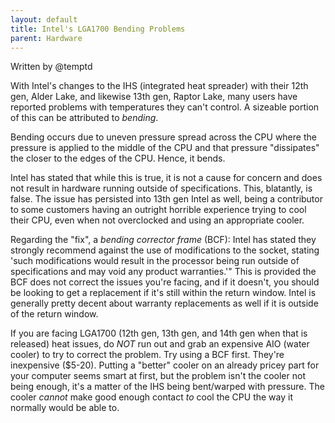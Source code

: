 ```yaml
---
layout: default
title: Intel's LGA1700 Bending Problems
parent: Hardware
---
```

Written by @temptd

With Intel's changes to the IHS (integrated heat spreader) with their 12th gen, Alder Lake, and likewise 13th gen, Raptor Lake, many users have reported problems with temperatures they can't control. A sizeable portion of this can be attributed to *bending*. 

Bending occurs due to uneven pressure spread across the CPU where the pressure is applied to the middle of the CPU and that pressure "dissipates" the closer to the edges of the CPU. Hence, it bends.

Intel has stated that while this is true, it is not a cause for concern and does not result in hardware running outside of specifications. This, blatantly, is false. The issue has persisted into 13th gen Intel as well, being a contributor to some customers having an outright horrible experience trying to cool their CPU, even when not overclocked and using an appropriate cooler.

Regarding the "fix", a *bending corrector frame* (BCF): Intel has stated they strongly recommend against the use of modifications to the socket, stating 'such modifications would result in the processor being run outside of specifications and may void any product warranties.'" This is provided the BCF does not correct the issues you're facing, and if it doesn't, you should be looking to get a replacement if it's still within the return window. Intel is generally pretty decent about warranty replacements as well if it is outside of the return window.

If you are facing LGA1700 (12th gen, 13th gen, and 14th gen when that is released) heat issues, do *NOT* run out and grab an expensive AIO (water cooler) to try to correct the problem. Try using a BCF first. They're inexpensive ($5-20). Putting a "better" cooler on an already pricey part for your computer seems smart at first, but the problem isn't the cooler not being enough, it's a matter of the IHS being bent/warped with pressure. The cooler *cannot* make good enough contact *to* cool the CPU the way it normally would be able to.
